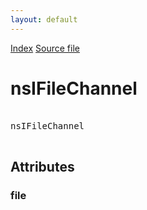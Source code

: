 ```yaml
---
layout: default
---
```

<div id='links'><a href="../index.html">Index</a>
<a href="http://dxr.mozilla.org/mozilla-central/source/netwerk/protocol/file/nsIFileChannel.idl">Source file</a>
</div>

# nsIFileChannel #
<pre>  
nsIFileChannel  
  
</pre>
## Attributes ##

### file ###
